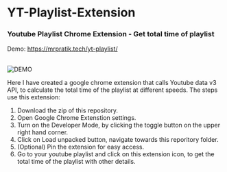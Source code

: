 
# YT-Playlist-Extension
### Youtube Playlist Chrome Extension - Get total time of playlist


Demo: https://mrpratik.tech/yt-playlist/ 
<br><br>

![DEMO](demo.gif)

Here I have created a google chrome extension that calls Youtube data v3 API, to calculate the total time of the playlist at different speeds. The steps use this extension:<br>

1. Download the zip of this repository.
2. Open Google Chrome Extenstion settings.
3. Turn on the Developer Mode, by clicking the toggle button on the upper right hand corner.
4. Click on Load unpacked button, navigate towards this reporitory folder.
5. (Optional) Pin the extension for easy access.
6. Go to your youtube playlist and click on this extension icon, to get the total time of the playlist with other details. 